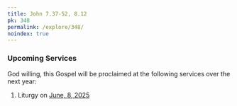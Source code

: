 ```yaml
---
title: John 7.37-52, 8.12
pk: 348
permalink: /explore/348/
noindex: true
---
```


### Upcoming Services

God willing, this Gospel will be proclaimed at the following services over the next year:


1. Liturgy on [June,  8, 2025](https://orthocal.info/readings/gregorian/2025/06/08/)
